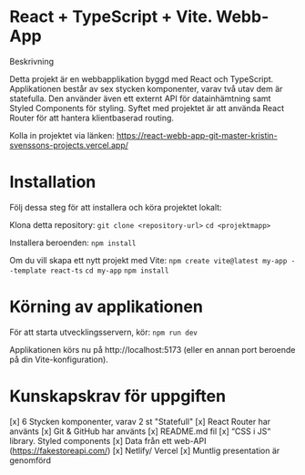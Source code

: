 # React + TypeScript + Vite. Webb-App

Beskrivning

Detta projekt är en webbapplikation byggd med React och TypeScript. Applikationen består av sex stycken komponenter, varav två utav dem är statefulla. Den använder även ett externt API för datainhämtning samt Styled Components för styling. Syftet med projektet är att använda React Router för att hantera klientbaserad routing.

Kolla in projektet via länken:
https://react-webb-app-git-master-kristin-svenssons-projects.vercel.app/

# Installation

Följ dessa steg för att installera och köra projektet lokalt:

Klona detta repository:
`git clone <repository-url>`
`cd <projektmapp>`

Installera beroenden:
`npm install`

Om du vill skapa ett nytt projekt med Vite:
`npm create vite@latest my-app --template react-ts`
`cd my-app`
`npm install`

# Körning av applikationen

För att starta utvecklingsservern, kör:
`npm run dev`

Applikationen körs nu på http://localhost:5173 (eller en annan port beroende på din Vite-konfiguration).

# Kunskapskrav för uppgiften
[x] 6 Stycken komponenter, varav 2 st "Statefull"
[x] React Router har använts
[x] Git & GitHub har använts
[x] README.md fil
[x] “CSS i JS“ library. Styled components
[x] Data från ett web-API (https://fakestoreapi.com/)
[x] Netlify/ Vercel
[x] Muntlig presentation är genomförd

